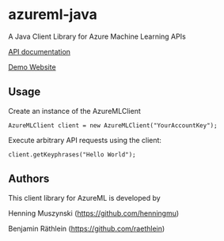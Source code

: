 # azureml-java
A Java Client Library for Azure Machine Learning APIs

[API documentation](https://azure.microsoft.com/en-us/documentation/articles/machine-learning-apps-text-analytics/)

[Demo Website](https://text-analytics-demo.azurewebsites.net)

## Usage

Create an instance of the AzureMLClient

```
AzureMLClient client = new AzureMLClient("YourAccountKey");
```

Execute arbitrary API requests using the client:
```
client.getKeyphrases("Hello World");
```

## Authors
This client library for AzureML is developed by

Henning Muszynski (https://github.com/henningmu)

Benjamin Räthlein (https://github.com/raethlein)
